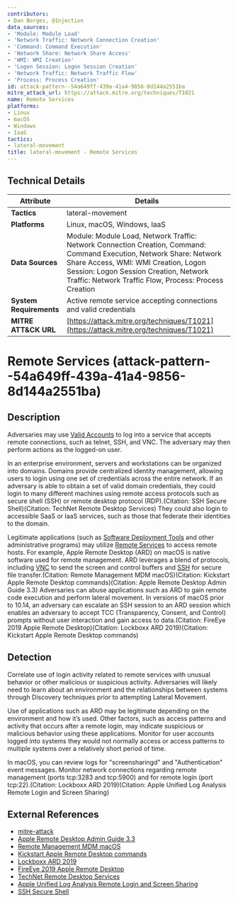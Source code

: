 ```yaml
---
contributors:
- Dan Borges, @1njection
data_sources:
- 'Module: Module Load'
- 'Network Traffic: Network Connection Creation'
- 'Command: Command Execution'
- 'Network Share: Network Share Access'
- 'WMI: WMI Creation'
- 'Logon Session: Logon Session Creation'
- 'Network Traffic: Network Traffic Flow'
- 'Process: Process Creation'
id: attack-pattern--54a649ff-439a-41a4-9856-8d144a2551ba
mitre_attack_url: https://attack.mitre.org/techniques/T1021
name: Remote Services
platforms:
- Linux
- macOS
- Windows
- IaaS
tactics:
- lateral-movement
title: lateral-movement - Remote Services
---
```


## Technical Details

| Attribute | Details |
|-----------|----------|
| **Tactics** | lateral-movement |
| **Platforms** | Linux, macOS, Windows, IaaS |
| **Data Sources** | Module: Module Load, Network Traffic: Network Connection Creation, Command: Command Execution, Network Share: Network Share Access, WMI: WMI Creation, Logon Session: Logon Session Creation, Network Traffic: Network Traffic Flow, Process: Process Creation |
| **System Requirements** | Active remote service accepting connections and valid credentials |
| **MITRE ATT&CK URL** | [https://attack.mitre.org/techniques/T1021](https://attack.mitre.org/techniques/T1021) |

# Remote Services (attack-pattern--54a649ff-439a-41a4-9856-8d144a2551ba)

## Description
Adversaries may use [Valid Accounts](https://attack.mitre.org/techniques/T1078) to log into a service that accepts remote connections, such as telnet, SSH, and VNC. The adversary may then perform actions as the logged-on user.

In an enterprise environment, servers and workstations can be organized into domains. Domains provide centralized identity management, allowing users to login using one set of credentials across the entire network. If an adversary is able to obtain a set of valid domain credentials, they could login to many different machines using remote access protocols such as secure shell (SSH) or remote desktop protocol (RDP).(Citation: SSH Secure Shell)(Citation: TechNet Remote Desktop Services) They could also login to accessible SaaS or IaaS services, such as those that federate their identities to the domain. 

Legitimate applications (such as [Software Deployment Tools](https://attack.mitre.org/techniques/T1072) and other administrative programs) may utilize [Remote Services](https://attack.mitre.org/techniques/T1021) to access remote hosts. For example, Apple Remote Desktop (ARD) on macOS is native software used for remote management. ARD leverages a blend of protocols, including [VNC](https://attack.mitre.org/techniques/T1021/005) to send the screen and control buffers and [SSH](https://attack.mitre.org/techniques/T1021/004) for secure file transfer.(Citation: Remote Management MDM macOS)(Citation: Kickstart Apple Remote Desktop commands)(Citation: Apple Remote Desktop Admin Guide 3.3) Adversaries can abuse applications such as ARD to gain remote code execution and perform lateral movement. In versions of macOS prior to 10.14, an adversary can escalate an SSH session to an ARD session which enables an adversary to accept TCC (Transparency, Consent, and Control) prompts without user interaction and gain access to data.(Citation: FireEye 2019 Apple Remote Desktop)(Citation: Lockboxx ARD 2019)(Citation: Kickstart Apple Remote Desktop commands)

## Detection
Correlate use of login activity related to remote services with unusual behavior or other malicious or suspicious activity. Adversaries will likely need to learn about an environment and the relationships between systems through Discovery techniques prior to attempting Lateral Movement. 

Use of applications such as ARD may be legitimate depending on the environment and how it’s used. Other factors, such as access patterns and activity that occurs after a remote login, may indicate suspicious or malicious behavior using these applications. Monitor for user accounts logged into systems they would not normally access or access patterns to multiple systems over a relatively short period of time. 

In macOS, you can review logs for "screensharingd" and "Authentication" event messages. Monitor network connections regarding remote management (ports tcp:3283 and tcp:5900) and for remote login (port tcp:22).(Citation: Lockboxx ARD 2019)(Citation: Apple Unified Log Analysis Remote Login and Screen Sharing)

## External References
- [mitre-attack](https://attack.mitre.org/techniques/T1021)
- [Apple Remote Desktop Admin Guide 3.3](https://images.apple.com/remotedesktop/pdf/ARD_Admin_Guide_v3.3.pdf)
- [Remote Management MDM macOS](https://support.apple.com/en-us/HT209161)
- [Kickstart Apple Remote Desktop commands](https://support.apple.com/en-us/HT201710)
- [Lockboxx ARD 2019](http://lockboxx.blogspot.com/2019/07/macos-red-teaming-206-ard-apple-remote.html)
- [FireEye 2019 Apple Remote Desktop](https://www.fireeye.com/blog/threat-research/2019/10/leveraging-apple-remote-desktop-for-good-and-evil.html)
- [TechNet Remote Desktop Services](https://technet.microsoft.com/en-us/windowsserver/ee236407.aspx)
- [Apple Unified Log Analysis Remote Login and Screen Sharing](https://sarah-edwards-xzkc.squarespace.com/blog/2020/4/30/analysis-of-apple-unified-logs-quarantine-edition-entry-6-working-from-home-remote-logins)
- [SSH Secure Shell](https://www.ssh.com/ssh)
